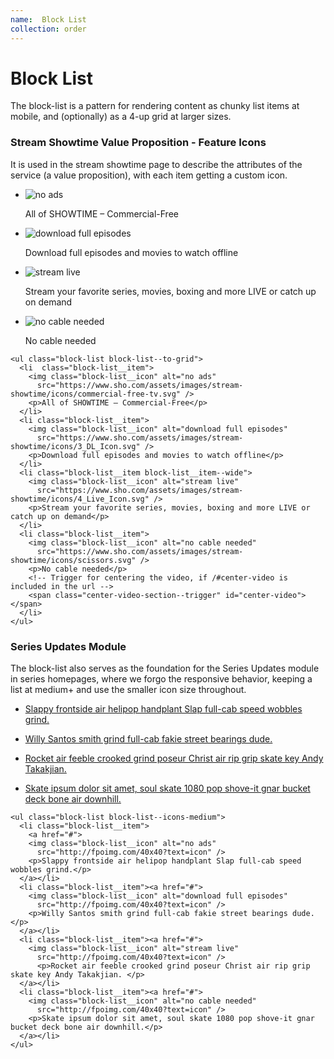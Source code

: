 ```yaml
---
name:  Block List
collection: order
---
```

# Block List

The block-list is a pattern for rendering content as chunky list items at mobile, 
and (optionally) as a 4-up grid at larger sizes. 


### Stream Showtime Value Proposition - Feature Icons
It is used in the stream showtime page to describe the attributes of the service (a value proposition), with each item getting a custom icon.

<div class="block-list-example block-list-example--white">
  <ul class="block-list block-list--to-grid">
    <li  class="block-list__item">
      <img class="block-list__icon" alt="no ads" 
        src="https://www.sho.com/assets/images/stream-showtime/icons/commercial-free-tv.svg" />
      <p>All of SHOWTIME – Commercial-Free</p>
    </li>
    <li class="block-list__item">
      <img class="block-list__icon" alt="download full episodes" 
        src="https://www.sho.com/assets/images/stream-showtime/icons/3_DL_Icon.svg" />
      <p>Download full episodes and movies to watch offline</p>
    </li>
    <li class="block-list__item block-list__item--wide">
      <img class="block-list__icon" alt="stream live" 
        src="https://www.sho.com/assets/images/stream-showtime/icons/4_Live_Icon.svg" />
      <p>Stream your favorite series, movies, boxing and more LIVE or catch up on demand</p>
    </li>
    <li class="block-list__item">
      <img class="block-list__icon" alt="no cable needed" 
        src="https://www.sho.com/assets/images/stream-showtime/icons/scissors.svg" />
      <p>No cable needed</p>
      <!-- Trigger for centering the video, if /#center-video is included in the url -->
      <span class="center-video-section--trigger" id="center-video"></span>
    </li>     
  </ul>
</div>

```
<ul class="block-list block-list--to-grid">
  <li  class="block-list__item">
    <img class="block-list__icon" alt="no ads" 
      src="https://www.sho.com/assets/images/stream-showtime/icons/commercial-free-tv.svg" />
    <p>All of SHOWTIME – Commercial-Free</p>
  </li>
  <li class="block-list__item">
    <img class="block-list__icon" alt="download full episodes" 
      src="https://www.sho.com/assets/images/stream-showtime/icons/3_DL_Icon.svg" />
    <p>Download full episodes and movies to watch offline</p>
  </li>
  <li class="block-list__item block-list__item--wide">
    <img class="block-list__icon" alt="stream live" 
      src="https://www.sho.com/assets/images/stream-showtime/icons/4_Live_Icon.svg" />
    <p>Stream your favorite series, movies, boxing and more LIVE or catch up on demand</p>
  </li>
  <li class="block-list__item">
    <img class="block-list__icon" alt="no cable needed" 
      src="https://www.sho.com/assets/images/stream-showtime/icons/scissors.svg" />
    <p>No cable needed</p>
    <!-- Trigger for centering the video, if /#center-video is included in the url -->
    <span class="center-video-section--trigger" id="center-video"></span>
  </li>     
</ul>
```


### Series Updates Module
The block-list also serves as the foundation for the Series Updates module in series homepages, where we forgo the responsive behavior, keeping a list at medium+ and use the smaller icon size throughout.

<div class="block-list-example ">
  <ul class="block-list block-list--icons-medium">
    <li class="block-list__item">
      <a href="#"><span class="block-list__icon"><i class="icon icon--large icon--text-document-out"></i></span>
      <p>Slappy frontside air helipop handplant Slap full-cab speed wobbles grind.</p>
      </a>
    </li>
    <li class="block-list__item">
      <a href="#"><span class="block-list__icon"><i class="icon icon--large icon--text-document-out"></i></span>
      <p>Willy Santos smith grind full-cab fakie street bearings dude.</p>
      </a>
    </li>
    <li class="block-list__item">
      <a href="#">
      <span class="block-list__icon"><i class="icon icon--large icon--text-document-out"></i></span>
        <p>Rocket air feeble crooked grind poseur Christ air rip grip skate key Andy Takakjian. </p>
    </a></li>
    <li class="block-list__item">
    <a href="#">
      <span class="block-list__icon"><i class="icon icon--large icon--text-document-out"></i></span>
      <p>Skate ipsum dolor sit amet, soul skate 1080 pop shove-it gnar bucket deck bone air downhill.</p>
    </a>
    </li>     
  </ul>
</div>

```
<ul class="block-list block-list--icons-medium">
  <li class="block-list__item">
    <a href="#">
    <img class="block-list__icon" alt="no ads" 
      src="http://fpoimg.com/40x40?text=icon" />
    <p>Slappy frontside air helipop handplant Slap full-cab speed wobbles grind.</p>
  </a></li>
  <li class="block-list__item"><a href="#">
    <img class="block-list__icon" alt="download full episodes" 
      src="http://fpoimg.com/40x40?text=icon" />
    <p>Willy Santos smith grind full-cab fakie street bearings dude.</p>
  </a></li>
  <li class="block-list__item"><a href="#">
    <img class="block-list__icon" alt="stream live" 
      src="http://fpoimg.com/40x40?text=icon" />
      <p>Rocket air feeble crooked grind poseur Christ air rip grip skate key Andy Takakjian. </p>
  </a></li>
  <li class="block-list__item"><a href="#">
    <img class="block-list__icon" alt="no cable needed" 
      src="http://fpoimg.com/40x40?text=icon" />
    <p>Skate ipsum dolor sit amet, soul skate 1080 pop shove-it gnar bucket deck bone air downhill.</p>
  </a></li>     
</ul>
  ```